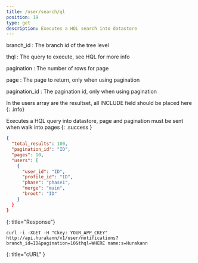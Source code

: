 ```yaml
---
title: /user/search/ql
position: 19
type: get
description: Executes a HQL search into datastore
---
```

branch_id
: The branch id of the tree level

thql
: The query to execute, see HQL for more info

pagination
: The number of rows for page

page
: The page to return, only when using pagination

pagination_id
: The pagination id, only when using pagination

In the users array are the resultset, all INCLUDE field should be placed here
{: .info}

Executes a HQL query into datastore, page and pagination must be sent when walk into pages
{: .success }

~~~json
{
  "total_results": 100,
  "pagination_id": "ID",
  "pages": 10,
  "users": [
    {
      "user_id": "ID",
      "profile_id": "ID",
      "phase": "phase1",
      "merge": "main",
      "broot": "ID"
    }
  }
}
~~~
{: title="Response"}

~~~ shell
curl -i -XGET -H "Ckey: YOUR_APP_CKEY" http://api.hurakann/v1/user/notifications?branch_id=ID&pagination=10&thql=WHERE name:s=Hurakann
~~~
{: title="cURL" }
